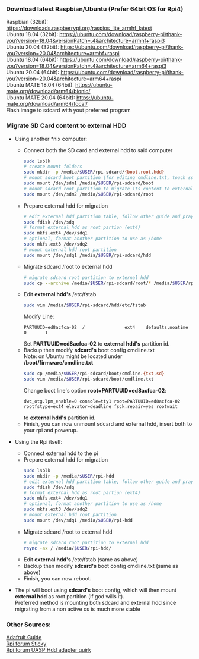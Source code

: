 ### Download latest Raspbian/Ubuntu (Prefer 64bit OS for Rpi4)
Raspbian (32bit): https://downloads.raspberrypi.org/raspios_lite_armhf_latest </br>
Ubuntu 18.04 (32bit): https://ubuntu.com/download/raspberry-pi/thank-you?version=18.04&versionPatch=.4&architecture=armhf+raspi3 </br>
Ubuntu 20.04 (32bit): https://ubuntu.com/download/raspberry-pi/thank-you?version=20.04&architecture=armhf+raspi </br>
Ubuntu 18.04 (64bit): https://ubuntu.com/download/raspberry-pi/thank-you?version=18.04&versionPatch=.4&architecture=arm64+raspi3 </br>
Ubuntu 20.04 (64bit): https://ubuntu.com/download/raspberry-pi/thank-you?version=20.04&architecture=arm64+raspi </br>
Ubuntu MATE 18.04 (64bit): https://ubuntu-mate.org/download/arm64/bionic/ </br>
Ubuntu MATE 20.04 (64bit): https://ubuntu-mate.org/download/arm64/focal/ </br>
Flash image to sdcard with yout preferred program
### Migrate SD Card content to external HDD
- Using another *nix computer:
  - Connect both the SD card and external hdd to said computer
    ```bash
    sudo lsblk
    # create mount folders
    sudo mkdir -p /media/$USER/rpi-sdcard/{boot,root,hdd}
    # mount sdcard boot partition (for editing cmdline.txt, touch ssh, etc...)
    sudo mount /dev/sdm1 /media/$USER/rpi-sdcard/boot
    # mount sdcard root partition to migrate its content to external hdd
    sudo mount /dev/sdm2 /media/$USER/rpi-sdcard/root
    ```
  - Prepare external hdd for migration
    ```bash
    # edit external hdd partition table, follow other guide and pray lord, be careful
    sudo fdisk /dev/sdq
    # format external hdd as root partion (ext4)
    sudo mkfs.ext4 /dev/sdq1
    # optional, format another partition to use as /home
    sudo mkfs.ext3 /dev/sdq2
    # mount external hdd root partition
    sudo mount /dev/sdq1 /media/$USER/rpi-sdcard/hdd
    ```
  - Migrate sdcard /root to external hdd
    ```bash
    # migrate sdcard root partition to external hdd
    sudo cp --archive /media/$USER/rpi-sdcard/root/* /media/$USER/rpi-sdcard/hdd/
    ```
  - Edit **external hdd's** /etc/fstab
    ```bash
    sudo vim /media/$USER/rpi-sdcard/hdd/etc/fstab
    ```
    Modify Line:
    ```
    PARTUUID=ed8acfca-02  /               ext4    defaults,noatime  0       1
    ```
    Set **PARTUUID=ed8acfca-02** to **external hdd's** partition id.
  - Backup then modify **sdcard's** boot config cmdline.txt </br>
    Note: on Ubuntu might be located under **/boot/firmware/cmdline.txt**
    ```bash
    sudo cp /media/$USER/rpi-sdcard/boot/cmdline.{txt,sd}
    sudo vim /media/$USER/rpi-sdcard/boot/cmdline.txt
    ```
    Change boot line's option **root=PARTUUID=ed8acfca-02**:
    ```
    dwc_otg.lpm_enable=0 console=tty1 root=PARTUUID=ed8acfca-02 rootfstype=ext4 elevator=deadline fsck.repair=yes rootwait
    ```
    to **external hdd's** partition id.
  - Finish, you can now unmount sdcard and external hdd, insert both to your rpi and powerup.
- Using the Rpi itself:
  - Connect external hdd to the pi
  - Prepare external hdd for migration
    ```bash
    sudo lsblk
    sudo mkdir -p /media/$USER/rpi-hdd
    # edit external hdd partition table, follow other guide and pray lord, be careful
    sudo fdisk /dev/sdq
    # format external hdd as root partion (ext4)
    sudo mkfs.ext4 /dev/sdq1
    # optional, format another partition to use as /home
    sudo mkfs.ext3 /dev/sdq2
    # mount external hdd root partition
    sudo mount /dev/sdq1 /media/$USER/rpi-hdd
    ```
  - Migrate sdcard /root to external hdd
    ```bash
    # migrate sdcard root partition to external hdd
    rsync -ax / /media/$USER/rpi-hdd/
    ```
  - Edit **external hdd's** /etc/fstab (same as above)
  - Backup then modify **sdcard's** boot config cmdline.txt (same as above)
  - Finish, you can now reboot.

- The pi will boot using **sdcard's** boot config, which will then mount **external hdd** as root partition (if god wills it). </br>
  Preferred method is mounting both sdcard and external hdd since migrating from a non active os is much more stable

### Other Sources:
[Adafruit Guide](https://cdn-learn.adafruit.com/downloads/pdf/external-drive-as-raspberry-pi-root.pdf) </br>
[Rpi forum Sticky](https://www.raspberrypi.org/forums/viewtopic.php?t=44177) </br>
[Rpi forum UASP Hdd adapter quirk](https://www.raspberrypi.org/forums/viewtopic.php?f=28&t=245931) </br>
